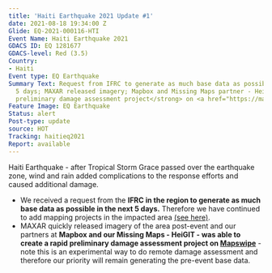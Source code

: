 ```yaml
---
title: 'Haiti Earthquake 2021 Update #1'
date: 2021-08-18 19:34:00 Z
Glide: EQ-2021-000116-HTI
Event Name: Haiti Earthquake 2021
GDACS ID: EQ 1281677
GDACS-level: Red (3.5)
Country:
- Haiti
Event type: EQ Earthquake
Summary Text: Request from IFRC to generate as much base data as possible in the next
  5 days; MAXAR released imagery; Mapbox and Missing Maps partner - HeiGIT - rapid
  preliminary damage assessment project</strong> on <a href="https://mapswipe.org/">Mapswipe</a>;
Feature Image: EQ Earthquake
Status: alert
Post-type: update
source: HOT
Tracking: haitieq2021
Report: available
---
```


Haiti Earthquake - after Tropical Storm Grace passed over the earthquake zone, wind and rain added complications to the response efforts and caused additional damage. 

- We received a request from the <strong>IFRC in the region to generate as much base data as possible in the next 5 days.</strong> Therefore we have continued to add mapping projects in the impacted area <a href="https://tasks.hotosm.org/explore?campaign=Haiti%20Earthquake%202021">(see here)</a>. 
- MAXAR quickly released imagery of the area post-event and our partners at <strong>Mapbox and our Missing Maps - HeiGIT - was able to create a rapid preliminary damage assessment project on <a href="https://mapswipe.org/">Mapswipe</a></strong> - note this is an experimental way to do remote damage assessment and therefore our priority will remain generating the pre-event base data.